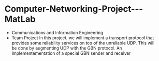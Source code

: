 # Computer-Networking-Project---MatLab
* Communications and Information Engineering
* Team Project
In this project, we will implement a transport protocol that provides some reliability services
on top of the unreliable UDP. This will be done by augmenting UDP with the GBN protocol.
An implementementation of a special GBN sender and receiver 
